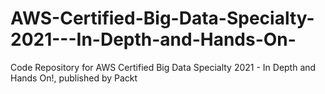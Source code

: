# AWS-Certified-Big-Data-Specialty-2021---In-Depth-and-Hands-On-
Code Repository for AWS Certified Big Data Specialty 2021 - In Depth and Hands On!, published by Packt
